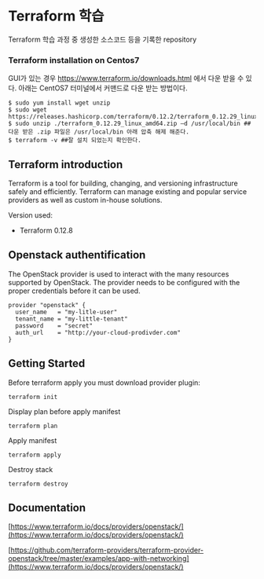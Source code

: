 # Terraform 학습

Terraform 학습 과정 중 생성한 소스코드 등을 기록한 repository

### Terraform installation on Centos7

GUI가 있는 경우 https://www.terraform.io/downloads.html 에서 다운 받을 수 있다. 아래는 CentOS7 터미널에서 커맨드로 다운 받는 방법이다.

```
$ sudo yum install wget unzip 
$ sudo wget https://releases.hashicorp.com/terraform/0.12.2/terraform_0.12.29_linux_amd64.zip
$ sudo unzip ./terraform_0.12.29_linux_amd64.zip –d /usr/local/bin ##다운 받은 .zip 파일은 /usr/local/bin 아래 압축 해제 해준다.
$ terraform -v ##잘 설치 되었는지 확인한다.
```

## Terraform introduction

Terraform is a tool for building, changing, and versioning infrastructure safely and efficiently. Terraform can manage existing and popular service providers as well as custom in-house solutions.

Version used:
*   Terraform 0.12.8

## Openstack authentification
The OpenStack provider is used to interact with the many resources supported by OpenStack. The provider needs to be configured with the proper credentials before it can be used.

```
provider "openstack" {
  user_name   = "my-litle-user"
  tenant_name = "my-little-tenant"
  password    = "secret"
  auth_url    = "http://your-cloud-prodivder.com"
}
```

## Getting Started

Before terraform apply you must download provider plugin:

```
terraform init
```

Display plan before apply manifest
```
terraform plan
```

Apply manifest
```
terraform apply
```

Destroy stack
```
terraform destroy
```

## Documentation
[https://www.terraform.io/docs/providers/openstack/](https://www.terraform.io/docs/providers/openstack/)

[https://github.com/terraform-providers/terraform-provider-openstack/tree/master/examples/app-with-networking](https://www.terraform.io/docs/providers/openstack/)
